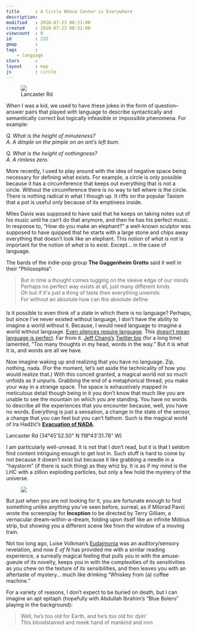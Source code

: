 ```yaml
---
title      : A Circle Whose Center is Everywhere
description: 
modified   : 2018-07-23 00:31:00
created    : 2018-07-23 00:31:00
viewcount  : 0
id         : 232
gmap       : 
tags       :
    - language
stars      : 
layout     : map
js         : circle
---
```


<figure>
    <img src="lancaster-rd.jpg">
    <figcaption>Lancaster Rd</figcaption>
</figure>

When I was a kid, we used to have these jokes in the form of question–answer pairs that played with language to describe syntactically and semantically correct but logically infeasible or impossible phenomena. For example:

*Q. What is the height of minuteness?*  
*A. A dimple on the pimple on an ant’s left bum.*

*Q. What is the height of nothingness?*  
*A. A rimless zero.*

More recently, I used to play around with the idea of negative space being necessary for defining what exists. For example, a circle is only possible because it has a circumference that keeps out everything that is not a circle. Without the circumference there is no way to tell where is the circle. There is nothing radical in what I though up. It riffs on the popular Taoism that a pot is useful only because of its emptiness inside.

Miles Davis was supposed to have said that he keeps on taking notes out of his music until he can’t do that anymore, and then he has his perfect music. In response to, “How do you make an elephant?” a well-known sculptor was supposed to have quipped that he starts with a large stone and chips away everything that doesn’t look like an elephant. This notion of *what is not* is important for the notion of *what is* to exist. Except… in the case of language.

The bards of the indie-pop group **The Guggenheim Grotto** said it well in their “Philosophia”:

> But in time a thought comes tugging on the sleeve edge of our minds  
> Perhaps no perfect way exists at all, just many different kinds  
> Oh but if it's just a thing of taste then everything unwinds  
> For without an absolute how can the absolute define  

Is it possible to even think of a state in which there is no language? Perhaps, but since I’ve never existed without language, I don’t have the ability to imagine a world without it. Because, I would need language to imagine a world without language. [Even silences require language](/Talking-in-Silences). This [doesn’t mean language is perfect](/Language-of-Technology). Far from it. [Jeff Chang’s](https://www.jeffchang.net) [Twitter bio](https://twitter.com/zentronix) (for a long time) lamented, “Too many thoughts in my head, words in the way.” But it is what it is, and words are all we have.

Now imagine waking up and realizing that you have no language. Zip, nothing, nada. (For the moment, let’s set aside the technicality of how you would realize that.) With this conceit granted, a magical world not so much unfolds as it unpurls. Grabbing the end of a metaphorical thread, you make your way in a strange space. The space is exhaustively mapped in meticulous detail though being in it you don’t know that much like you are unable to see the mountain on which you are standing. You have no words to describe all the experiences that you encounter because, well, you have no words. Everything is just a sensation, a change in the state of the sensor, a change that you can feel but you can’t fathom. Such is the magical world of Ira Hadžić’s [**Evacuation of NADA**](http://irahadzic.com/evacuation-of-nada).

<div id="map"></div>
Lancaster Rd (34°45'52.50" N 118°43'31.78" W)

I am particularly well-unread. It is not that I don’t read, but it is that I seldom find content intriguing enough to get lost in. Such stuff is hard to come by not because it doesn’t exist but because it like grabbing a needle in a “haystorm” (if there is such thing) as they whiz by. It is as if my mind is the LHC with a zillion exploding particles, but only a few hold the mystery of the universe.

<figure>
    <img src="train.gif">
</figure>

But just when you are not looking for it, you are fortunate enough to find something unlike anything you’ve seen before, surreal, as if Milorad Pavić wrote the screenplay for **Inception** to be directed by Terry Gilliam, a vernacular dream-within-a-dream, folding upon itself like an infinite Möbius strip, but showing you a different scene like from the window of a moving train.

Not too long ago, Luise Volkman’s [Eudaimonia](/Eudaimonia) was an auditory/sensory revelation, and now *E of N* has provided me with a similar reading experience, a surreally magical feeling that pulls you in with the amuse-gueule of its novelty, keeps you in with the complexities of its  sensitivities as you chew on the texture of its sensibilities, and then leaves you with an aftertaste of mystery… much like drinking “Whiskey from (a) coffee machine.”

For a variety of reasons, I don’t expect to be buried on death, but I can imagine an apt epitaph (hopefully with Abdullah Ibrahim’s “Blue Bolero” playing in the background):

> Well, he’s too old for Earth, and he’s too old for dyin’  
> This bloodstained and meek hand of mankind and iron

[^1]: The title of this post is taken from a phrase from the book. The full phrase is "Circle whose center is everywhere and whose circumference nowhere."